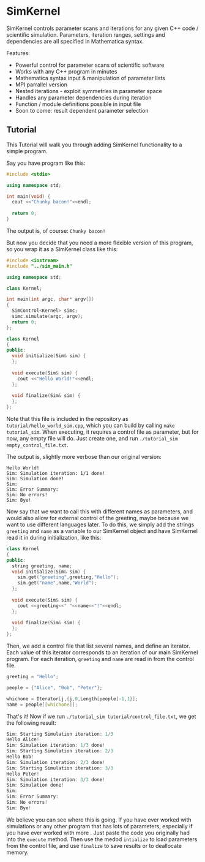 # SimKernel

SimKernel controls parameter scans and iterations for any given C++ code / scientific simulation. Parameters, iteration ranges, settings and dependencies are all specified in Mathematica syntax.

Features:

* Powerful control for parameter scans of scientific software
* Works with any C++ program in minutes
* Mathematica syntax input & manipulation of parameter lists
* MPI parrallel version
* Nested iterations - exploit symmetries in parameter space
* Handles any parameter dependencies during iteration 
* Function / module definitions possible in input file
* Soon to come: result dependent parameter selection

## Tutorial

This Tutorial will walk you through adding SimKernel functionality to a simple program.

Say you have program like this:

```c++
#include <stdio>

using namespace std;

int main(void) {
  cout <<"Chunky bacon!"<<endl;
  
  return 0;
}
```

The output is, of course: `Chunky bacon!`

But now you decide that you need a more flexible version of this program, so you wrap it as a SimKernel class like this:

```c++
#include <iostream>
#include "../sim_main.h"

using namespace std;

class Kernel;

int main(int argc, char* argv[])
{
  SimControl<Kernel> simc;
  simc.simulate(argc, argv);
  return 0;
};

class Kernel
{
public:
  void initialize(Sim& sim) {
  };
  
  void execute(Sim& sim) {
    cout <<"Hello World!"<<endl;
  };
  
  void finalize(Sim& sim) {
  };
};
```

Note that this file is included in the repository as `tutorial/hello_world_sim.cpp`, which you can build by calling `make tutorial_sim`. When executing, it requires a control file as parameter, but for now, any empty file will do. Just create one, and run `./tutorial_sim empty_control_file.txt`.

The output is, slightly more verbose than our original version:

```
Hello World!
Sim: Simulation iteration: 1/1 done!
Sim: Simulation done!
Sim: 
Sim: Error Summary:
Sim: No errors!
Sim: Bye!
```

Now say that we want to call this with different names as parameters, and would also allow for external control of the greeting, maybe because we want to use different languages later. To do this, we simply add the strings `greeting` and `name` as a variable to our SimKernel object and have SimKernel read it in during initialization, like this:

```c++
class Kernel
{
public:
  string greeting, name;
  void initialize(Sim& sim) {
    sim.get("greeting",greeting,"Hello");
    sim.get("name",name,"World");
  };
  
  void execute(Sim& sim) {
    cout <<greeting<<" "<<name<<"!"<<endl;
  };
  
  void finalize(Sim& sim) {
  };
};
```

Then, we add a control file that list several names, and define an iterator. Each value of this iterator corresponds to an iteration of our main SimKernel program. For each iteration, `greeting` and `name` are read in from the control file.

```c++
greeting = "Hello";

people = {"Alice", "Bob", "Peter"};

whichone = Iterator[j,{j,0,Length[people]-1,1}];
name = people[[whichone]];
```

That's it! Now if we run `./tutorial_sim tutorial/control_file.txt`, we get the following result:

```c++
Sim: Starting Simulation iteration: 1/3
Hello Alice!
Sim: Simulation iteration: 1/3 done!
Sim: Starting Simulation iteration: 2/3
Hello Bob!
Sim: Simulation iteration: 2/3 done!
Sim: Starting Simulation iteration: 3/3
Hello Peter!
Sim: Simulation iteration: 3/3 done!
Sim: Simulation done!
Sim: 
Sim: Error Summary:
Sim: No errors!
Sim: Bye!
```

We believe you can see where this is going. If you have ever worked with simulations or any other program that has lots of parameters, especially if you have ever worked with more . Just paste the code you originally had into the `execute` method. Then use the medod `intialize` to load parameters from the control file, and use `finalize` to save results or to deallocate memory.
